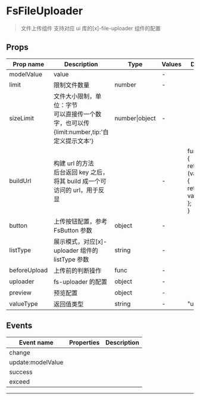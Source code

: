 # FsFileUploader

> 文件上传组件
> 支持对应 ui 库的[x]-file-uploader 组件的配置

## Props

| Prop name    | Description                                                                                   | Type           | Values | Default                                                                |
| ------------ | --------------------------------------------------------------------------------------------- | -------------- | ------ | ---------------------------------------------------------------------- |
| modelValue   | value                                                                                         |                | -      |                                                                        |
| limit        | 限制文件数量                                                                                  | number         | -      |                                                                        |
| sizeLimit    | 文件大小限制，单位：字节<br/>可以直接传一个数字，也可以传 {limit:number,tip:'自定义提示文本'} | number\|object | -      |                                                                        |
| buildUrl     | 构建 url 的方法<br/>后台返回 key 之后，将其 build 成一个可访问的 url，用于反显                |                | -      | function() {<br/> return (value) => {<br/> return value;<br/> };<br/>} |
| button       | 上传按钮配置，参考 FsButton 参数                                                              | object         | -      |                                                                        |
| listType     | 展示模式，对应[x]-uploader 组件的 listType 参数                                               | string         | -      |                                                                        |
| beforeUpload | 上传前的判断操作                                                                              | func           | -      |                                                                        |
| uploader     | fs-uploader 的配置                                                                            | object         | -      |                                                                        |
| preview      | 预览配置                                                                                      | object         | -      |                                                                        |
| valueType    | 返回值类型                                                                                    | string         | -      | "url"                                                                  |

## Events

| Event name        | Properties | Description |
| ----------------- | ---------- | ----------- |
| change            |            |
| update:modelValue |            |
| success           |            |
| exceed            |            |

---
